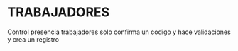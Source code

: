 # TRABAJADORES
Control presencia trabajadores
solo confirma un codigo y hace validaciones y crea un registro
